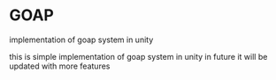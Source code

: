 # GOAP
implementation of goap system in unity 

this is simple implementation of goap system in unity 
in future it will be updated with more features
